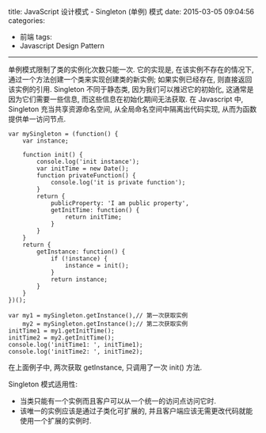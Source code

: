 title: JavaScript 设计模式 -  Singleton (单例) 模式
date: 2015-03-05 09:04:56
categories:
- 前端
tags:
- Javascript Design Pattern
---
单例模式限制了类的实例化次数只能一次. 它的实现是, 在该实例不存在的情况下, 通过一个方法创建一个类来实现创建类的新实例; 如果实例已经存在, 则直接返回该实例的引用.
Singleton 不同于静态类, 因为我们可以推迟它的初始化, 这通常是因为它们需要一些信息, 而这些信息在初始化期间无法获取.
在 Javascript 中, Singleton 充当共享资源命名空间, 从全局命名空间中隔离出代码实现, 从而为函数提供单一访问节点.
````
var mySingleton = (function() {
    var instance;

    function init() {
        console.log('init instance');
        var initTime = new Date();
        function privateFunction() {
            console.log('it is private function');
        }
        return {
            publicProperty: 'I am public property',
            getInitTime: function() {
                return initTime;
            }
        }
    }
    return {
        getInstance: function() {
            if (!instance) {
                instance = init();
            }
            return instance;
        }
    }
})();

var my1 = mySingleton.getInstance(),// 第一次获取实例
    my2 = mySingleton.getInstance();// 第二次获取实例
initTime1 = my1.getInitTime();
initTime2 = my2.getInitTime();
console.log('initTime1: ', initTime1);
console.log('initTime2: ', initTime2);
````
在上面例子中, 两次获取 getInstance, 只调用了一次 init() 方法.

Singleton 模式适用性:
* 当类只能有一个实例而且客户可以从一个统一的访问点访问它时.
* 该唯一的实例应该是通过子类化可扩展的, 并且客户端应该无需更改代码就能使用一个扩展的实例时.
